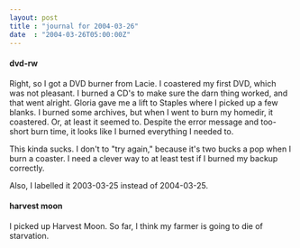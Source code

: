 ```yaml
---
layout: post
title : "journal for 2004-03-26"
date  : "2004-03-26T05:00:00Z"
---
```

<h4>dvd-rw</h4>Right, so I got a DVD burner from Lacie.  I coastered my first DVD, which was not pleasant.  I burned a CD's to make sure the darn thing worked, and that went alright.  Gloria gave me a lift to Staples where I picked up a few blanks. I burned some archives, but when I went to burn my homedir, it coastered.  Or, at least it seemed to.  Despite the error message and too-short burn time, it looks like I burned everything I needed to.

This kinda sucks.  I don't to "try again," because it's two bucks a pop when I burn a coaster.  I need a clever way to at least test if I burned my backup correctly.

Also, I labelled it 2003-03-25 instead of 2004-03-25.<h4>harvest moon</h4>I picked up Harvest Moon.  So far, I think my farmer is going to die of starvation.

